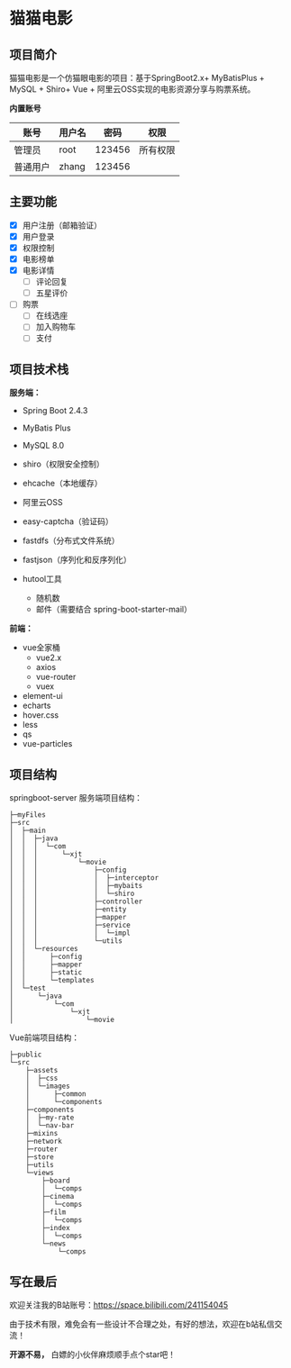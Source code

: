 # 猫猫电影

## 项目简介

猫猫电影是一个仿猫眼电影的项目：基于SpringBoot2.x+ MyBatisPlus + MySQL + Shiro+ Vue + 阿里云OSS实现的电影资源分享与购票系统。

**内置账号**

| 账号     | 用户名 | 密码   | 权限     |
| -------- | ------ | ------ | -------- |
| 管理员   | root   | 123456 | 所有权限 |
| 普通用户 | zhang  | 123456 |          |

## 主要功能

- [x] 用户注册（邮箱验证）
- [x] 用户登录
- [x] 权限控制
- [x] 电影榜单
- [x] 电影详情
  - [ ] 评论回复
  - [ ] 五星评价
- [ ] 购票
  - [ ] 在线选座
  - [ ] 加入购物车
  - [ ] 支付

## 项目技术栈

**服务端：**

- Spring Boot 2.4.3
- MyBatis Plus
- MySQL 8.0
- shiro（权限安全控制）

- ehcache（本地缓存）
- 阿里云OSS
- easy-captcha（验证码）
- fastdfs（分布式文件系统）
- fastjson（序列化和反序列化）
- hutool工具
  - 随机数
  - 邮件（需要结合 spring-boot-starter-mail）

**前端：**

- vue全家桶
  - vue2.x
  - axios
  - vue-router
  - vuex
- element-ui
- echarts
- hover.css
- less
- qs
- vue-particles

## 项目结构

springboot-server 服务端项目结构：

```shell
├─myFiles
├─src
│  ├─main
│  │  ├─java
│  │  │  └─com
│  │  │      └─xjt
│  │  │          └─movie
│  │  │              ├─config
│  │  │              │  ├─interceptor
│  │  │              │  ├─mybaits
│  │  │              │  └─shiro
│  │  │              ├─controller
│  │  │              ├─entity
│  │  │              ├─mapper
│  │  │              ├─service
│  │  │              │  └─impl
│  │  │              └─utils
│  │  └─resources
│  │      ├─config
│  │      ├─mapper
│  │      ├─static
│  │      └─templates
│  └─test
│      └─java
│          └─com
│              └─xjt
│                  └─movie
```

Vue前端项目结构：

```shell
├─public
└─src
    ├─assets
    │  ├─css
    │  └─images
    │      ├─common
    │      └─components
    ├─components
    │  ├─my-rate
    │  └─nav-bar
    ├─mixins
    ├─network
    ├─router
    ├─store
    ├─utils
    └─views
        ├─board
        │  └─comps
        ├─cinema
        │  └─comps
        ├─film
        │  └─comps
        ├─index
        │  └─comps
        └─news
            └─comps
```



## 写在最后

欢迎关注我的B站账号：https://space.bilibili.com/241154045

 由于技术有限，难免会有一些设计不合理之处，有好的想法，欢迎在b站私信交流！ 

 **开源不易，** 白嫖的小伙伴麻烦顺手点个star吧！